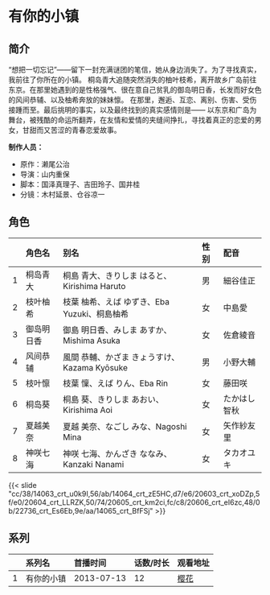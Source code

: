 # 有你的小镇


## 简介

“想把一切忘记”——留下一封充满谜团的笔信，她从身边消失了。为了寻找真实，我前往了你所在的小镇。
桐岛青大追随突然消失的柚叶枝希，离开故乡广岛前往东京。在那里她遇到的是性格强气、很在意自己贫乳的御岛明日香，长发而好女色的风间恭辅、以及柚希奔放的妹妹懔。
在那里，邂逅、互恋、离别、伤害、受伤接踵而至。最后挑明的事实，以及最终找到的真实感情则是——
以东京和广岛为舞台，被残酷的命运所翻弄，在友情和爱情的夹缝间挣扎，寻找着真正的恋爱的男女，甘甜而又苦涩的青春恋爱故事。

**制作人员：**
- 原作：濑尾公治
- 导演：山内重保
- 脚本：国泽真理子、吉田玲子、国井桂
- 分镜：木村延景、仓谷凉一

## 角色

|     |   角色名   |   别名  | 性别 |  配音  |
|:--- |:------  |:----      |:---  |:--   |
| 1 | 桐岛青大 | 桐島 青大、きりしま はると、Kirishima Haruto | 男 | 細谷佳正 |
| 2 | 枝叶柚希 | 枝葉 柚希、えば ゆずき、Eba Yuzuki、桐島柚希 | 女 | 中島愛 |
| 3 | 御岛明日香 | 御島 明日香、みしま あすか、Mishima Asuka | 女 | 佐倉綾音 |
| 4 | 风间恭辅 | 風間 恭輔、かざま きょうすけ、Kazama Kyōsuke | 男 | 小野大輔 |
| 5 | 枝叶懔 | 枝葉 懍、えば りん、Eba Rin | 女 | 藤田咲 |
| 6 | 桐岛葵 | 桐島 葵、きりしま あおい、Kirishima Aoi | 女 | たかはし智秋 |
| 7 | 夏越美奈 | 夏越 美奈、なごし みな、Nagoshi Mina | 女 | 矢作紗友里 |
| 8 | 神咲七海 | 神咲 七海、かんざき ななみ、Kanzaki Nanami | 女 | タカオユキ |

{{< slide "cc/38/14063_crt_u0k9I,56/ab/14064_crt_zE5HC,d7/e6/20603_crt_xoDZp,5f/e0/20604_crt_LLRZK,50/74/20605_crt_km2ci,fc/c8/20606_crt_eI6zc,48/0b/22736_crt_Es6Eb,9e/aa/14065_crt_BfFSj" >}}

## 系列

|     |   系列名   |   首播时间  | 话数/时长  | 观看地址 |
|:---  |:------    |:----      |:---       |:---  |
| 1 | 有你的小镇 | 2013-07-13 | 12 | [樱花](https://www.yhdmp.live/vp/13207-1-0.html)  |



